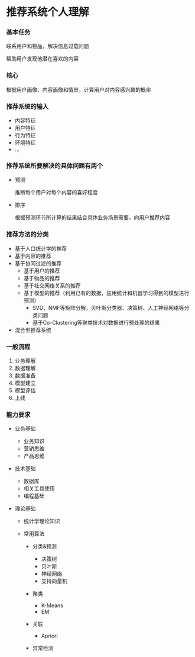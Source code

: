 # 推荐系统个人理解

### 基本任务

联系用户和物品，解决信息过载问题

帮助用户发现他潜在喜欢的内容

### 核心

根据用户画像、内容画像和情景，计算用户对内容感兴趣的概率

### 推荐系统的输入

- 内容特征
- 用户特征
- 行为特征
- 环境特征
- ...

### 推荐系统所要解决的具体问题有两个

- 预测

  推断每个用户对每个内容的喜好程度

- 排序

  根据预测环节所计算的结果结合具体业务场景需要，向用户推荐内容

### 推荐方法的分类

- 基于人口统计学的推荐
- 基于内容的推荐
- 基于协同过滤的推荐
  - 基于用户的推荐
  - 基于物品的推荐
  - 基于社交网络关系的推荐
  - 基于模型的推荐（利用已有的数据，应用统计和机器学习得到的模型进行预测）
    - SVD、NMF等矩阵分解，贝叶斯分类器、决策树、人工神经网络等分类问题
    - 基于Co-Clustering等聚类技术对数据进行预处理的结果
- 混合型推荐系统

### 一般流程

1. 业务理解
2. 数据理解
3. 数据准备
4. 模型建立
5. 模型评估
6. 上线

### 能力要求

- 业务基础
  - 业务知识
  - 营销思维
  - 产品思维

- 技术基础
  - 数据库
  - 相关工具使用
  - 编程基础

- 理论基础

  - 统计学理论知识

  - 常用算法

    - 分类&预测
      - 决策树
      - 贝叶斯
      - 神经网络
      - 支持向量机
    - 聚类
      - K-Means
      - EM 

    - 关联
      - Apriori
    - 异常检测